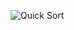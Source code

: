 ![Quick Sort](https://user-images.githubusercontent.com/97829483/177225887-93cf9ee6-0867-4a13-acfa-7d351e9b7a65.png)
